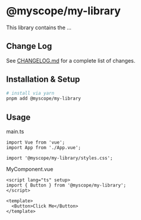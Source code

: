 # @myscope/my-library

This library contains the ...

## Change Log

See [CHANGELOG.md](./CHANGELOG.md) for a complete list of changes.

## Installation & Setup

```bash
# install via yarn
pnpm add @myscope/my-library
```

## Usage

main.ts

```tsx
import Vue from 'vue';
import App from './App.vue';

import '@myscope/my-library/styles.css';
```

MyComponent.vue

```vue
<script lang="ts" setup>
import { Button } from '@myscope/my-library';
</script>

<template>
  <Button>Click Me</Button>
</template>
```
